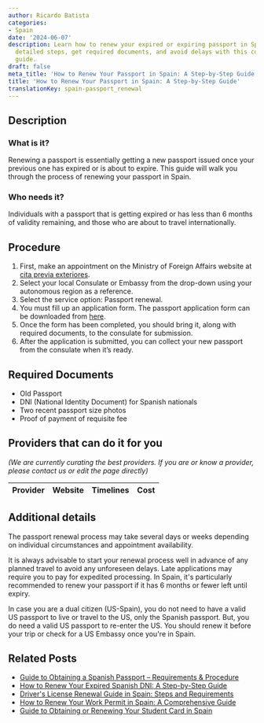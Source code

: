 ```yaml
---
author: Ricardo Batista
categories:
- Spain
date: '2024-06-07'
description: Learn how to renew your expired or expiring passport in Spain. Follow
  detailed steps, get required documents, and avoid delays with this comprehensive
  guide.
draft: false
meta_title: 'How to Renew Your Passport in Spain: A Step-by-Step Guide'
title: 'How to Renew Your Passport in Spain: A Step-by-Step Guide'
translationKey: spain-passport_renewal
---
```





## Description
### What is it?
Renewing a passport is essentially getting a new passport issued once your previous one has expired or is about to expire. This guide will walk you through the process of renewing your passport in Spain.

### Who needs it?
Individuals with a passport that is getting expired or has less than 6 months of validity remaining, and those who are about to travel internationally.

## Procedure

1.  First, make an appointment on the Ministry of Foreign Affairs website at [cita previa exteriores](https://sede.maec.gob.es/citaconsularprevia/en/consulado.html).
2.  Select your local Consulate or Embassy from the drop-down using your autonomous region as a reference.
3.  Select the service option: Passport renewal.
4.  You must fill up an application form. The passport application form can be downloaded from [here](https://www.policia.es/documentacion/requisitos.html).
5.  Once the form has been completed, you should bring it, along with required documents, to the consulate for submission.
6.  After the application is submitted, you can collect your new passport from the consulate when it’s ready.

## Required Documents

- Old Passport
- DNI (National Identity Document) for Spanish nationals
- Two recent passport size photos
- Proof of payment of requisite fee

## Providers that can do it for you

_(We are currently curating the best providers. If you are or know a provider, please contact us or edit the page directly)_

| Provider        |     Website     |     Timelines    |       Cost      |
| :-------------: | :-------------: |  :-------------: | :-------------: |

## Additional details

The passport renewal process may take several days or weeks depending on individual circumstances and appointment availability. 

It is always advisable to start your renewal process well in advance of any planned travel to avoid any unforeseen delays. Late applications may require you to pay for expedited processing. In Spain, it's particularly recommended to renew your passport if it has 6 months or fewer left until expiry. 

In case you are a dual citizen (US-Spain), you do not need to have a valid US passport to live or travel to the US, only the Spanish passport. But, you do need a valid US passport to re-enter the US. You should renew it before your trip or check for a US Embassy once you're in Spain.

## Related Posts

- [Guide to Obtaining a Spanish Passport – Requirements & Procedure](https://tramitit.com/english/guides/spain/passport_application/)
- [How to Renew Your Expired Spanish DNI: A Step-by-Step Guide](https://tramitit.com/english/guides/spain/id_card_renewal/)
- [Driver's License Renewal Guide in Spain: Steps and Requirements](https://tramitit.com/english/guides/spain/drivers_license_renewal/)
- [How to Renew Your Work Permit in Spain: A Comprehensive Guide](https://tramitit.com/english/guides/spain/work_permit_renewal/)
- [Guide to Obtaining or Renewing Your Student Card in Spain](https://tramitit.com/english/guides/spain/initial_or_renewal_student_card_for_foreigners/)